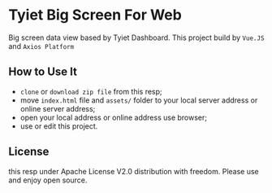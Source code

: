 # Tyiet Big Screen For Web
Big screen data view based by Tyiet Dashboard. This project build by `Vue.JS` and `Axios Platform`

## How to Use It

* `clone` or `download zip file` from this resp;
* move `index.html` file and `assets/` folder to your local server address or online server address;
* open your local address or online address use browser;
* use or edit this project.

## License 

this resp under Apache License V2.0 distribution with freedom. Please use and enjoy open source.